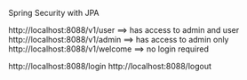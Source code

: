 Spring Security with JPA

http://localhost:8088/v1/user   ==> has access to admin and user
http://localhost:8088/v1/admin  ==> has access to admin only
http://localhost:8088/v1/welcome  ==> no login required

http://localhost:8088/login
http://localhost:8088/logout